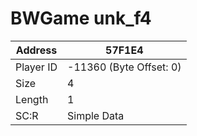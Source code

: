 #  BWGame unk_f4
Address   | 57F1E4
----------|-------------
Player ID | -11360 (Byte Offset: 0)
Size 	  | 4
Length 	  | 1
SC:R      | Simple Data


